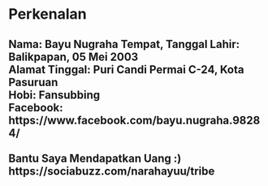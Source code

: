# Perkenalan
<h2>
  Nama: Bayu Nugraha
  Tempat, Tanggal Lahir: Balikpapan, 05 Mei 2003 <br>
  Alamat Tinggal: Puri Candi Permai C-24, Kota Pasuruan <br>
  Hobi: Fansubbing <br>
  Facebook: https://www.facebook.com/bayu.nugraha.98284/ <br>
  <br>
  Bantu Saya Mendapatkan Uang :) <br>
  https://sociabuzz.com/narahayuu/tribe
</h2>
